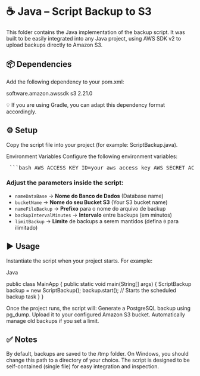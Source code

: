 # ☕ Java – Script Backup to S3
This folder contains the Java implementation of the backup script.
It was built to be easily integrated into any Java project, using AWS SDK v2 to upload backups directly to Amazon S3.

## 📦 Dependencies
Add the following dependency to your pom.xml:

<dependency>
    <groupId>software.amazon.awssdk</groupId>
    <artifactId>s3</artifactId>
    <version>2.21.0</version>
</dependency>

💡 If you are using Gradle, you can adapt this dependency format accordingly.

## ⚙️ Setup

Copy the script file into your project (for example: ScriptBackup.java).

Environment Variables
Configure the following environment variables:

<pre> ```bash AWS_ACCESS_KEY_ID=your_aws_access_key AWS_SECRET_ACCESS_KEY=your_aws_secret_key DB_USERNAME=your_database_username DB_PASSWORD=your_database_password ``` </pre>

### Adjust the parameters inside the script:

* `nameDataBase` → **Nome do Banco de Dados** (Database name)
* `bucketName` → **Nome do seu Bucket S3** (Your S3 bucket name)
* `nameFileBackup` → **Prefixo** para o nome do arquivo de backup
* `backupIntervalMinutes` → **Intervalo** entre backups (em minutos)
* `limitBackup` → **Limite** de backups a serem mantidos (defina `0` para ilimitado)

## ▶️ Usage

Instantiate the script when your project starts. For example:

Java

public class MainApp {
    public static void main(String[] args) {
        ScriptBackup backup = new ScriptBackup();
        backup.start(); // Starts the scheduled backup task
    }
}

Once the project runs, the script will:
Generate a PostgreSQL backup using pg_dump.
Upload it to your configured Amazon S3 bucket.
Automatically manage old backups if you set a limit.

## ✅ Notes

By default, backups are saved to the /tmp folder.
On Windows, you should change this path to a directory of your choice.
The script is designed to be self-contained (single file) for easy integration and inspection.









